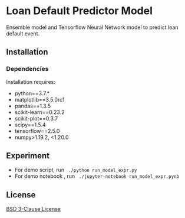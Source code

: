 # Loan Default Predictor Model

Ensemble model and Tensorflow Neural Network model to predict loan default event.  

## Installation

### Dependencies

Installation requires:

- python==3.7.*
- matplotlib==3.5.0rc1
- pandas==1.3.5
- scikit-learn==0.23.2
- scikit-plot==0.3.7
- scipy==1.5.4
- tensorflow==2.5.0
- numpy>1.19.2, <1.20.0

## Experiment

  - For demo script, run  ``` ./python run_model_expr.py```
  - For demo notebook , run  ``` ./jupyter-notebook run_model_expr.pynb```


## License
[BSD 3-Clause License](https://opensource.org/licenses/BSD-3-Clause/)
